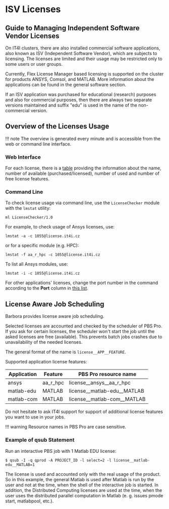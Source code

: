 # ISV Licenses

## Guide to Managing Independent Software Vendor Licenses

On IT4I clusters, there are also installed commercial software applications, also known as ISV (Independent Software Vendor), which are subjects to licensing. The licenses are limited and their usage may be restricted only to some users or user groups.

Currently, Flex License Manager based licensing is supported on the cluster for products ANSYS, Comsol, and MATLAB. More information about the applications can be found in the general software section.

If an ISV application was purchased for educational (research) purposes and also for commercial purposes, then there are always two separate versions maintained and suffix "edu" is used in the name of the non-commercial version.

## Overview of the Licenses Usage

!!! note
    The overview is generated every minute and is accessible from the web or command line interface.

### Web Interface

For each license, there is a [table][a] providing the information about the name, number of available (purchased/licensed), number of used and number of free license features.

### Command Line

To check license usage via command line, use the `LicenseChecker` module with the `lmstat` utility:

```console
ml LicenseChecker/1.0
```

For example, to check usage of Ansys licenses, use:

```console
lmstat -a -c 1055@license.it4i.cz
```

or for a specific module (e.g. HPC):

```console
lmstat -f aa_r_hpc -c 1055@license.it4i.cz
```

To list all Ansys modules, use:

```console
lmstat -i -c 1055@license.it4i.cz
```

For other applications' licenses, change the port number in the command according to the **Port** column in [this list][b].

## License Aware Job Scheduling

Barbora provides license aware job scheduling.

Selected licenses are accounted and checked by the scheduler of PBS Pro. If you ask for certain licenses, the scheduler won't start the job until the asked licenses are free (available). This prevents batch jobs crashes due to unavailability of the needed licenses.

The general format of the name is `license__APP__FEATURE`.

Supported application license features:

| Application | Feature                    | PBS Pro resource name                           |
| ----------- | -------------------------- | ----------------------------------------------- |
| ansys       | aa_r_hpc                   | license__ansys__aa_r_hpc                        |
| matlab-edu  | MATLAB                     | license__matlab-edu__MATLAB                     |
| matlab-com  | MATLAB                     | license__matlab-com__MATLAB                     |

Do not hesitate to ask IT4I support for support of additional license features you want to use in your jobs.

!!! warning
    Resource names in PBS Pro are case sensitive.

### Example of qsub Statement

Run an interactive PBS job with 1 Matlab EDU license:

```console
$ qsub -I -q qprod -A PROJECT_ID -l select=2 -l license__matlab-edu__MATLAB=1
```

The license is used and accounted only with the real usage of the product. So in this example, the general Matlab is used after Matlab is run by the user and not at the time, when the shell of the interactive job is started. In addition, the Distributed Computing licenses are used at the time, when the user uses the distributed parallel computation in Matlab (e. g. issues pmode start, matlabpool, etc.).

[1]: #Licence

[a]: https://extranet.it4i.cz/rsweb/barbora/licenses
[b]: http://licelin.it4i.cz/list/
